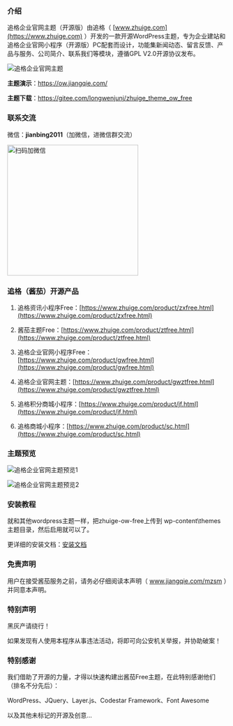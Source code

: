 ### 介绍

追格企业官网主题（开源版）由追格（ [www.zhuige.com](https://www.zhuige.com) ）开发的一款开源WordPress主题，专为企业建站和追格企业官网小程序（开源版）PC配套而设计，功能集新闻动态、留言反馈、产品与服务、公司简介、联系我们等模块，遵循GPL V2.0开源协议发布。

![追格企业官网主题](https://www.zhuige.com/uploads/20211102/3378f552d2bf156df7960b6c37f92f2e.png)

**主题演示**：https://ow.jiangqie.com/

**主题下载**：https://gitee.com/longwenjunj/zhuige_theme_ow_free


### 联系交流 

微信：**jianbing2011**（加微信，进微信群交流）

<img src="https://www.zhuige.com/uploads/20210828/2830bbe86eb2379d2f629dd125c6f9d7.jpg" alt="扫码加微信" width="300" height="300" />


### 追格（酱茄）开源产品

1. 追格资讯小程序Free：[https://www.zhuige.com/product/zxfree.html](https://www.zhuige.com/product/zxfree.html)

2. 酱茄主题Free：[https://www.zhuige.com/product/ztfree.html](https://www.zhuige.com/product/ztfree.html)

3. 追格企业官网小程序Free：[https://www.zhuige.com/product/gwfree.html](https://www.zhuige.com/product/gwfree.html)

4. 追格企业官网主题：[https://www.zhuige.com/product/gwztfree.html](https://www.zhuige.com/product/gwztfree.html)

5. 追格积分商城小程序：[https://www.zhuige.com/product/jf.html](https://www.zhuige.com/product/jf.html)

6. 追格商城小程序：[https://www.zhuige.com/product/sc.html](https://www.zhuige.com/product/sc.html)


### 主题预览

![追格企业官网主题预览1](https://www.zhuige.com/uploads/20211101/9f660e65f0684af357aff659aba0f0ff.png)

![追格企业官网主题预览2](https://www.zhuige.com/uploads/20211101/04c85d54e0e043baa1bc4c8bb6674819.png)


### 安装教程

就和其他wordpress主题一样，把zhuige-ow-free上传到 wp-content\themes 主题目录，然后启用就可以了。

更详细的安装文档：[安装文档](https://www.zhuige.com/docs/gwztfree)


### 免责声明

用户在接受酱茄服务之前，请务必仔细阅读本声明（ www.jiangqie.com/mzsm ）并同意本声明。


### 特别声明

黑灰产请绕行！

如果发现有人使用本程序从事违法活动，将即可向公安机关举报，并协助破案！


### 特别感谢

我们借助了开源的力量，才得以快速构建出酱茄Free主题，在此特别感谢他们（排名不分先后）：

WordPress、JQuery、Layer.js、Codestar Framework、Font Awesome

以及其他未标记的开源及创意…
